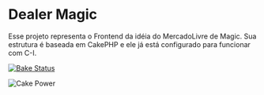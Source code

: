 Dealer Magic
=======

Esse projeto representa o Frontend da idéia do MercadoLivre de Magic.
Sua estrutura é baseada em CakePHP e ele já está configurado para funcionar com C-I.

[![Bake Status](https://secure.travis-ci.org/cakephp/cakephp.png?branch=master)](http://travis-ci.org/cakephp/cakephp)

![Cake Power](https://raw.github.com/cakephp/cakephp/master/lib/Cake/Console/Templates/skel/webroot/img/cake.power.gif)
